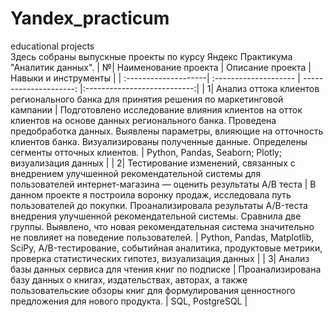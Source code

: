 # Yandex_practicum
educational projects  
Здесь собраны выпускные проекты по курсу Яндекс Практикума "Аналитик данных".
| №| Наименование проекта | Описание проекта | Навыки и инструменты |
| :--------------------| :-------------------- | ---------------------: |:---------------------------:|
| 1| Анализ оттока клиентов регионального банка для принятия решения по маркетинговой кампании | Подготовлено исследование влияния клиентов на отток клиентов на основе данных регионального банка. Проведена предобработка данных. Выявлены параметры, влияющие на отточность клиентов банка. Визуализированы полученные данные. Определены сегменты отточных клиентов. | Python, Pandas, Seaborn; Plotly; визуализация данных |
| 2| Тестирование изменений, связанных с внедрением улучшенной рекомендательной системы для пользователей интернет-магазина — оценить результаты A/B теста | В данном проекте я построила воронку продаж, исследовала путь пользователей до покупки. Проанализировала результаты A/B-теста внедрения улучшенной рекомендательной системы. Сравнила две группы. Выявлено, что новая рекомендательная система значительно не повлияет на поведение пользователей. | Python, Pandas, Matplotlib, SciPy, A/B-тестирование, событийная аналитика, продуктовые метрики, проверка статистических гипотез, визуализация данных |
| 3| Анализ базы данных сервиса для чтения книг по подписке | Проанализирована базу данных о книгах, издательствах, авторах, а также пользовательские обзоры книг для формулирования ценностного предложения для нового продукта. | SQL, PostgreSQL |
